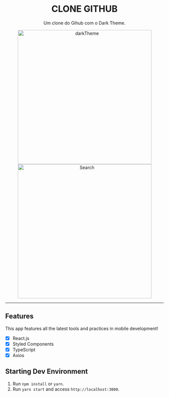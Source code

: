
<h1 align="center">
<br>
CLONE GITHUB
</h1>

<p align="center">Um clone do Gihub com o Dark Theme.</p>


[//]: # (Add your gifs/images here:)
<div align="center">
  <img src="src/assets/darktheme.gif" alt="darkTheme" height="425">
  <img src="src/assets/search.gif" alt="Search" height="425">
</div>

<hr />

## Features
This app features all the latest tools and practices in mobile development!

- [x] React.js
- [x] Styled Components
- [x] TypeScript
- [x] Axios

## Starting Dev Environment

1. Run `npm install` or `yarn`.<br />
2. Run `yarn start` and access `http://localhost:3000`.<br />
